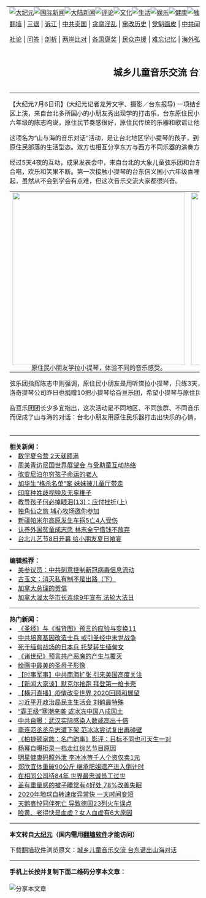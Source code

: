 <a name="1" id="1" target="_blank"></a><span id="1"></span>  <table align=center border="0"><tr><td colspan="2" valign=TOP><a href="/gb/nsc413.md#1"><img src="https://raw.githubusercontent.com/shgfzk3951/www/master/t/djy/1.jpg" title="大纪元"></a><a href="/gb/n24hr.md#1"><img src="https://raw.githubusercontent.com/shgfzk3951/www/master/t/djy/3.jpg" title="国际新闻"></a><a href="/gb/nsc413.md#1"><img src="https://raw.githubusercontent.com/shgfzk3951/www/master/t/djy/4.jpg" title="大陆新闻"></a><a href="/gb/news392.md#1"><img src="https://raw.githubusercontent.com/shgfzk3951/www/master/t/djy/5.jpg" title="评论"></a><a href="/gb/news2007.md#1"><img src="https://raw.githubusercontent.com/shgfzk3951/www/master/t/djy/6.jpg" title="文化"></a><a href="/gb/news2008.md#1"><img src="https://raw.githubusercontent.com/shgfzk3951/www/master/t/djy/7.jpg" title="生活"></a><a href="/gb/ncyule.md#1"><img src="https://raw.githubusercontent.com/shgfzk3951/www/master/t/djy/8.jpg" title="娱乐"></a><a href="/gb/nsc1002.md#1"><img src="https://raw.githubusercontent.com/shgfzk3951/www/master/t/djy/9.jpg" title="健康"><a href="/gb/nf6092.md#1"><img src="https://raw.githubusercontent.com/shgfzk3951/www/master/t/djy/10a.jpg" title="独家"></a><a href="/gb/nf4514.md#1"><img src="https://raw.githubusercontent.com/shgfzk3951/www/master/t/djy/12a.jpg" title="头条"></a></td></tr>  <tr><td colspan="2" valign=TOP><a target="_blank" href="https://github.com/bannedbook/fanqiang/wiki">翻墙</a> | <a target="_blank" href="/gb/nf5657.md#1">三退</a> | <a target="_blank" href="/gb/nf6124.md#1">诉江</a> | <a target="_blank" href="/gb/nf1176117.md#1">中共卖国</a> | <a target="_blank" href="/gb/nf5773.md#1">贪腐淫乱</a> | <a target="_blank" href="/gb/nf1176115.md#1">窜改历史</a> | <a target="_blank" href="/gb/nf1176107.md#1">党魁画皮</a> | <a target="_blank" href="/gb/nf1320400.md#1">中共间谍</a> | <a target="_blank" href="/gb/nf1176114.md#1">破坏传统</a> | <a target="_blank" href="https://github.com/fqnews/ntdtv/blob/master/gb/prog447_1.md#1">恶贯满盈</a> | <a target="_blank" href="/gb/ncid278.md#1">人权</a> | <a target="_blank" href="/gb/nf1176111.md#1">迫害</a> | <a target="_blank" href="https://gitlab.com/szzdlab/mh-qikan/blob/master/README.md#1">期刊</a> | <a target="_blank" href="/gb/nf5562.md#1">伪火</a></p>
<p><a target="_blank" href="/gb/9p.md#1">社论</a> | <a target="_blank" href="/gb/nf4378.md#1">问答</a> | <a target="_blank" href="/gb/nf5792.md#1">剖析</a> | <a target="_blank" href="/gb/nf5735.md#1">两岸比对</a> | <a target="_blank" href="/gb/nf6119.md#1">各国褒奖</a> | <a target="_blank" href="/gb/nf6120.md#1">民众声援</a> | <a target="_blank" href="/gb/nf1188594.md#1">难忘记忆</a> | <a target="_blank" href="/gb/nf3180.md#1">海外弘传</a> | <a target="_blank" href="/gb/nf5410.md#1">万人上访</a> | <a target="_blank" href="https://github.com/bannedbook/fanqiang/wiki">平台首页</a> | <a target="_blank" href="/gb/nf4386.md#1">支持</a> | <a target="_blank" href="/gb/nf4389.md#1">真相</a> | <a target="_blank" href="/gb/nf5790.md#1">圣缘</a> | <a target="_blank" href="/gb/nf4786.md#1">神韵</a></td></tr>  <tr><td valign=TOP width="626"><h2 align=center>城乡儿童音乐交流 台东谱出山海对话</h2>    <h6></h6>  <hr>  <p>【大纪元7月6日讯】(大纪元记者龙芳文字、摄影／台东报导) 一项结合城乡<ahref="/gb/tag/%E5%84%BF%E7%AB%A5.md#1">儿童</a>的东西方音乐对话，6日在台东利嘉村的旮亘音乐园区上演，来自台北多所国小的小朋友秀出现学的打击乐，台东原住民小朋友则认真表演速成的小提琴，双方快乐交流。台北永吉国小六年级的陈志昀说，原住民节奏感很好，原住民传统的乐器和歌谣让他很感动。</p>
  <p>这项名为“山与海的音乐对话”活动，是让台北地区学小提琴的孩子，到台东与原住民<ahref="/gb/tag/%E5%84%BF%E7%AB%A5.md#1">儿童</a>交流，学习原住民传统的敲击乐器，并体验原住民部落的生活型态。双方也相互分享东方与西方不同乐器的演奏方式，练习合奏音乐。</p>
  <p>经过5天4夜的互动，成果发表会中，来自台北的大象儿童弦乐团和台东原住民旮亘乐团，分别进行弦乐和打击乐的交互表演和合奏合唱，欢乐和笑果不断。第一次接触小提琴的台东信义国小六年级喜哩苟（阿美族名）说，小提琴是都市人的高级乐器，乡下买不起，虽然从不会到学会有点难，但这次<ahref="/gb/tag/%E9%9F%B3%E4%B9%90%E4%BA%A4%E6%B5%81.md#1">音乐交流</a>大家都很兴奋。</p>
  <p><!--image v 1.0--></p>
  <table border=0 align=center>  <tr valign=top>  <td>  <div style="line-height: 90%; text-align: center;">  	<img src="https://i.epochtimes.com/assets/uploads/2009/07/907061105011497-450x338.jpg" alt="" title="" width="450" b="338"  	class="size-medium wp-image-7426121" /></a><br /><span class="bn12">原住民小朋友学拉小提琴，体验不同的音乐感受。</span></div>  </td>  <td>  <div style="line-height: 90%; text-align: center;">  	<img src="https://i.epochtimes.com/assets/uploads/2009/07/907061105021497-450x338.jpg" alt="" title="" width="450" b="338"  	class="size-medium wp-image-7426122" /></a><br /><span class="bn12">台北小朋友现学现秀原住民打击乐。</span></div>  </td>  </tr>  </table>  <p><!-- --></p>
  <p>弦乐团指挥陈志中则强调，原住民小朋友是用听觉拉小提琴，只练3天，每次1小时，就能拉出短短的3首曲子，音乐天分令人惊叹。洛奇提琴公司昨日也捐赠10把小提琴给旮亘乐团，希望小提琴与原住民音乐连结，将古典音乐的种子种在原住民的土地上。</p>
  <p>旮亘乐团团长少多宜指出，这次活动是不同地区、不同族群、不同音乐属性的一次内心情感的交融，因为大家都有一颗美丽的心，因而促成了山与海的对话：台北小朋友用原住民乐器打击出快乐的心情，原住民小朋友也用小提琴奏出心中美丽的乐音。<font color=#ffffff>(http://www.dajiyuan.com)</font></p>
    <hr>      <strong>相关新闻：</strong>  <li><a href="/gb/9/7/4/n2578596.md#1">数学夏令营 2天就额满</a></li>  <li><a href="/gb/9/7/4/n2578702.md#1">周美青访尼国世界展望会 与受助童互动热络</a></li>  <li><a href="/gb/9/7/4/n2578867.md#1">改变尼泊尔穷孩子命运的老人</a></li>  <li><a href="/gb/9/7/4/n2578899.md#1">加华生“格杀名单”案 妹妹被儿童厅带走</a></li>  <li><a href="/gb/9/7/5/n2579217.md#1">印度种姓歧视殃及无辜稚子</a></li>  <li><a href="/gb/9/7/5/n2579778.md#1">教导孩子何必掉眼泪(13)：应付挫折(上)</a></li>  <li><a href="/gb/9/7/6/n2580160.md#1">独角仙之旅 埔心牧场邀你参加</a></li>  <li><a href="/gb/9/7/6/n2580257.md#1">新疆帕米尔高原发生车祸5亡4人受伤</a></li>  <li><a href="/gb/9/7/6/n2580573.md#1">认养外国贫童成志愿  林志全宁借钱不放弃</a></li>  <li><a href="/gb/9/7/6/n2580957.md#1">台北儿艺节8日开幕 给小朋友夏日飨宴</a></li>  <hr>      <strong>编辑推荐：</strong>  <li><a href="/gb/20/2/22/n11887949.md#1">美参议员：中共刻意控制新冠病毒信息流动</a></li>  <li><a href="/gb/18/3/11/n10208093.md#1" target="_blank">古玉文：消灭私有制不是出路（下）</a></li><li><a href="/gb/15/12/10/n4593139.md?dfh#1" target="_blank">加拿大总理的贺信</a></li><li><a href="/gb/19/5/10/n11247031.md#1" target="_blank">加拿大渥太华市长连续9年宣布 法轮大法日</a></li>  <hr>    <strong>热门新闻：</strong>  <li><a href="/gb/20/10/3/n12449891.md#1">《圣经》与《推背图》预言的应验与变换11</a></li>  <li><a href="/gb/20/12/27/n12647393.md#1">中共培育基因改造士兵 或引圣经中末世战争</a></li>  <li><a href="/gb/20/12/11/n12613857.md#1">死于缅甸战场的日本兵 托梦转生缅甸女</a></li>  <li><a href="/gb/20/12/21/n12634571.md#1">《诸世纪》预言共产恶魔的产生与覆灭</a></li>  <li><a href="/gb/9/12/15/n2754404.md#1">绘画中最美的圣母子形像</a></li>  <li><a href="/gb/20/12/28/n12650098.md#1">【时事军事】中共南海扩张 引来美国高度关注</a></li>  <li><a href="/gb/20/12/30/n12654915.md#1">【新闻大家谈】默克尔抢跑 拜登第一枪卡壳</a></li>  <li><a href="/gb/20/12/31/n12655944.md#1">【横河直播】疫情改变世界 2020回顾和展望</a></li>  <li><a href="/gb/20/12/29/n12652129.md#1">习近平开政治局民主生活会 刘鹤最特殊</a></li>  <li><a href="/gb/20/12/29/n12652856.md#1">“霸王级”寒潮来袭 或冰冻中国八成国土</a></li>  <li><a href="/gb/20/12/29/n12652521.md#1">中共自曝：武汉实际感染人数或高出十倍</a></li>  <li><a href="/gb/20/12/28/n12650498.md#1">牵连范丞丞杂志遭下架 范冰冰尝试复出再碰壁</a></li>  <li><a href="/gb/20/12/29/n12650575.md#1">《柏捷顿家族：名门韵事》影评：目标不同也可天生一对</a></li>  <li><a href="/gb/20/12/28/n12650270.md#1">杨幂自曝拒录一档走红综艺节目原因</a></li>  <li><a href="/gb/20/12/30/n12653155.md#1">明星健康码照外泄 李冰冰等千人个资仅卖1元</a></li>  <li><a href="/gb/20/12/30/n12655381.md#1">郑欣宜体重破90公斤 继承肥姐遗产进入倒计时</a></li>  <li><a href="/gb/20/12/28/n12649226.md#1">在相同公司待84年 世界最忠诚员工过世</a></li>  <li><a href="/gb/20/12/28/n12649680.md#1">盖有重量感的被子睡觉有4好处 78%改善失眠</a></li>  <li><a href="/gb/20/12/30/n12653802.md#1">2020年地球自转速度异常快 一天时间变短</a></li>  <li><a href="/gb/20/12/29/n12651442.md#1">天鹅哀悼同伴死亡 导致德国23列火车误点</a></li>  <li><a href="/gb/16/8/16/n8205756.md#1">脸黄、老得快是血虚？女人血虚有6大原因</a></li>  <hr>    <strong>本文转自<a href="https://www.epochtimes.com">大纪元</a>（国内需用<a href="https://github.com/bannedbook/fanqiang/wiki">翻墙软件</a>才能访问）</strong><p>下载<a href="https://github.com/bannedbook/fanqiang/wiki">翻墙软件</a>浏览原文：<a href="https://www.epochtimes.com/gb/9/7/7/n2581013.htm">城乡儿童音乐交流 台东谱出山海对话</a></p>
<hr>    <strong>手机上长按并复制下面二维码分享本文章：</strong><br><br><img src="https://chart.apis.google.com/chart?cht=qr&chs=240x240&choe=UTF-8&chld=M|2&chl=/gb/9/7/7/n2581013.md%231" title="分享本文章"></td><td valign=TOP><a href="/gb/16/1/21/n4622075.md?dfh#1" target="_blank"><img src="https://raw.githubusercontent.com/shgfzk3951/djy/master/gb/300/wei-f1.jpg" title="中共的伪火骗局"  alt="中共的伪火骗局"></a><br><a href="https://github.com/shgfzk3951/www/blob/master/README.md?dfh#9" target="_blank"><img src="https://raw.githubusercontent.com/shgfzk3951/djy/master/gb/300/yong-h.jpg" title="永恒的见证"  alt="永恒的见证"></a><br><a href="/gb/13/9/29/n3974789.md?dfh#1" target="_blank"><img src="https://raw.githubusercontent.com/shgfzk3951/djy/master/gb/300/shang-lnz.jpg" title="善良女子被中共投男牢"  alt="善良女子被中共投男牢"></a><br><a href="/gb/16/3/16/n4663449.md?dfh#1" target="_blank"><img src="https://raw.githubusercontent.com/shgfzk3951/djy/master/gb/300/huo-z3.jpg" title="警卫目击活摘器官"  alt="警卫目击活摘器官"></a><br><a href="/gb/16/8/7/n8177641.md?dfh#1" target="_blank"><img src="https://raw.githubusercontent.com/shgfzk3951/djy/master/gb/300/huo-z4.jpg" title="证人描述活摘恐怖"  alt="证人描述活摘恐怖"></a><br><a href="/gb/10/4/19/n2881569.md?dfh#1" target="_blank"><img src="https://raw.githubusercontent.com/shgfzk3951/djy/master/gb/300/huo-z1.jpg" title="揭开活摘器官黑幕"  alt="揭开活摘器官黑幕"></a><br><a href="/gb/10/11/7/n3077476.md?dfh#1" target="_blank"><img src="https://raw.githubusercontent.com/shgfzk3951/djy/master/gb/300/ma-ks.jpg" title="马克思的成魔之路"  alt="马克思的成魔之路"></a><br><a href="/gb/14/6/9/n4173977.md?dfh#1" target="_blank"><img src="https://raw.githubusercontent.com/shgfzk3951/djy/master/gb/300/chang-zs.jpg" title="藏字石 蕴天机"  alt="藏字石 蕴天机"></a><br><a href="/gb/18/5/10/n10381511.md?dfh#1" target="_blank"><img src="https://raw.githubusercontent.com/shgfzk3951/djy/master/gb/300/st1.jpg" title="关注3亿人三退"  alt="关注3亿人三退"></a><br><a href="/gb/18/3/21/n10237682.md?dfh#1" target="_blank"><img src="https://raw.githubusercontent.com/shgfzk3951/djy/master/gb/300/jie-t.jpg" title="解体中共复兴中华"  alt="解体中共复兴中华"></a><br><a href="/gb/9/2/9/n2422991.md?dfh#1" target="_blank"><img src="https://raw.githubusercontent.com/shgfzk3951/djy/master/gb/300/gao-zs.jpg" title="中共迫害良心律师"  alt="中共迫害良心律师"></a><br><a href="/gb/18/12/9/n10900044.md?dfh#1" target="_blank"><img src="https://raw.githubusercontent.com/shgfzk3951/djy/master/gb/300/sj1.jpg" title="303万人举报江泽民"  alt="303万人举报江泽民"></a><br><a href="/gb/18/8/28/n10672014.md?dfh#1" target="_blank"><img src="https://raw.githubusercontent.com/shgfzk3951/djy/master/gb/300/sj2.jpg" title="这些官员为何起诉江泽民"  alt="这些官员为何起诉江泽民"></a><br><a href="/gb/8/12/18/n2367165.md?dfh#1" target="_blank"><img src="https://raw.githubusercontent.com/shgfzk3951/djy/master/gb/300/liangan.jpg" title="海峡两岸的强烈对比"  alt="海峡两岸的强烈对比"></a><br><a href="/gb/15/12/10/n4593139.md?dfh#1" target="_blank"><img src="https://raw.githubusercontent.com/shgfzk3951/djy/master/gb/300/jia-ndzl.jpg" title="加拿大总理的贺信"  alt="加拿大总理的贺信"></a><br><a href="/gb/11/6/17/n3289382.md?dfh#1" target="_blank"><img src="https://raw.githubusercontent.com/shgfzk3951/djy/master/gb/300/xiao-wd.jpg" title="探寻真相兼听则明"  alt="探寻真相兼听则明"></a><br><a href="/gb/18/10/27/n10812623.md?dfh#1" target="_blank"><img src="https://raw.githubusercontent.com/shgfzk3951/djy/master/gb/300/yindu.jpg" title="印度媒体报道东方"  alt="印度媒体报道东方"></a><br><a href="/gb/18/6/9/n10469652.md?dfh#1" target="_blank"><img src="https://raw.githubusercontent.com/shgfzk3951/djy/master/gb/300/xie-j.jpg" title="不一样的海外校园"  alt="不一样的海外校园"></a><br><a href="/gb/7/4/5/n1669415.md?dfh#1" target="_blank"><img src="https://raw.githubusercontent.com/shgfzk3951/djy/master/gb/300/li-up.jpg" title="从大师到徒弟的传奇"  alt="从大师到徒弟的传奇"></a><br><a href="/gb/17/5/26/n9191512.md?dfh#1" target="_blank"><img src="https://raw.githubusercontent.com/shgfzk3951/djy/master/gb/300/zfl2.jpg" title="亿万人与东方一本奇书"  alt="亿万人与东方一本奇书"></a><br><a href="/gb/13/11/27/n4020290.md?dfh#1" target="_blank"><img src="https://raw.githubusercontent.com/shgfzk3951/djy/master/gb/300/zhen-h.jpg" title="大陆见不到的震撼场面"  alt="大陆见不到的震撼场面"></a><br><a href="/gb/15/7/17/n4482910.md?dfh#1" target="_blank"><img src="https://raw.githubusercontent.com/shgfzk3951/djy/master/gb/300/dalu-sk.jpg" title="人心向善 大陆当初盛况"  alt="人心向善 大陆当初盛况"></a><br><a href="/gb/19/1/5/n10955468.md?dfh#1" target="_blank"><img src="https://raw.githubusercontent.com/shgfzk3951/djy/master/gb/300/zfl1.jpg" title="追寻真理 这书讲什么"  alt="追寻真理 这书讲什么"></a><br><a href="https://github.com/bannedbook/fanqiang/wiki" target="_blank"><img src="https://raw.githubusercontent.com/shgfzk3951/djy/master/gb/300/fq1.jpg" title="下载免费翻墙软件"  alt="下载免费翻墙软件"></a><br></td></tr></table>